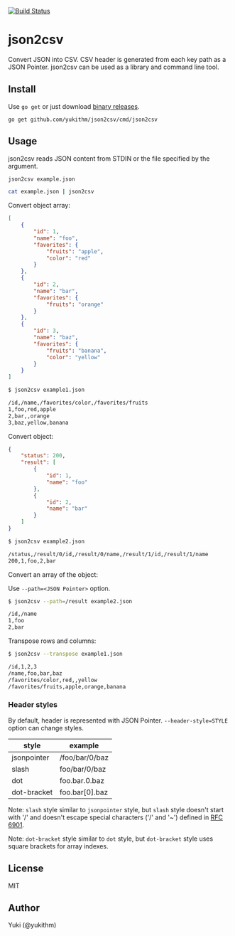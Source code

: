 [![Build Status](https://travis-ci.org/yukithm/json2csv.svg?branch=master)](https://travis-ci.org/yukithm/json2csv)

json2csv
========

Convert JSON into CSV. CSV header is generated from each key path as a JSON Pointer.
json2csv can be used as a library and command line tool.


Install
-------

Use `go get` or just download [binary releases](https://github.com/yukithm/json2csv/releases).

```
go get github.com/yukithm/json2csv/cmd/json2csv
```


Usage
-----

json2csv reads JSON content from STDIN or the file specified by the argument.

```sh
json2csv example.json
```

```sh
cat example.json | json2csv
```

Convert object array:

```json
[
    {
        "id": 1,
        "name": "foo",
        "favorites": {
            "fruits": "apple",
            "color": "red"
        }
    },
    {
        "id": 2,
        "name": "bar",
        "favorites": {
            "fruits": "orange"
        }
    },
    {
        "id": 3,
        "name": "baz",
        "favorites": {
            "fruits": "banana",
            "color": "yellow"
        }
    }
]
```

```sh
$ json2csv example1.json

/id,/name,/favorites/color,/favorites/fruits
1,foo,red,apple
2,bar,,orange
3,baz,yellow,banana
```

Convert object:

```json
{
    "status": 200,
    "result": [
        {
            "id": 1,
            "name": "foo"
        },
        {
            "id": 2,
            "name": "bar"
        }
    ]
}
```

```sh
$ json2csv example2.json

/status,/result/0/id,/result/0/name,/result/1/id,/result/1/name
200,1,foo,2,bar
```

Convert an array of the object:

Use `--path=<JSON Pointer>` option.

```sh
$ json2csv --path=/result example2.json

/id,/name
1,foo
2,bar
```

Transpose rows and columns:

```sh
$ json2csv --transpose example1.json

/id,1,2,3
/name,foo,bar,baz
/favorites/color,red,,yellow
/favorites/fruits,apple,orange,banana
```

### Header styles

By default, header is represented with JSON Pointer.
`--header-style=STYLE` option can change styles.

| style       | example        |
|-------------|----------------|
| jsonpointer | /foo/bar/0/baz |
| slash       | foo/bar/0/baz  |
| dot         | foo.bar.0.baz  |
| dot-bracket | foo.bar[0].baz |

Note: `slash` style similar to `jsonpointer` style, but `slash` style doesn't start with '/' and doesn't escape special characters ('/' and '~') defined in [RFC 6901](https://tools.ietf.org/html/rfc6901).

Note: `dot-bracket` style similar to `dot` style, but `dot-bracket` style uses square brackets for array indexes.


License
-------

MIT


Author
------

Yuki (@yukithm)
